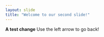 ```yaml
---
layout: slide
title: "Welcome to our second slide!"
---
```

**A test change**
Use the left arrow to go back!
